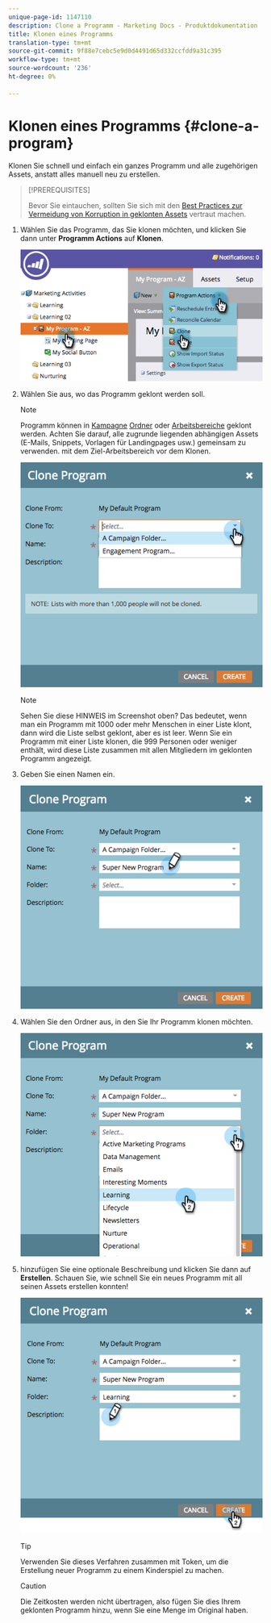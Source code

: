 ```yaml
---
unique-page-id: 1147110
description: Clone a Programm - Marketing Docs - Produktdokumentation
title: Klonen eines Programms
translation-type: tm+mt
source-git-commit: 9f88e7cebc5e9d0d4491d65d332ccfdd9a31c395
workflow-type: tm+mt
source-wordcount: '236'
ht-degree: 0%

---
```



# Klonen eines Programms {#clone-a-program}

Klonen Sie schnell und einfach ein ganzes Programm und alle zugehörigen Assets, anstatt alles manuell neu zu erstellen.

>[!PREREQUISITES]
>
>Bevor Sie eintauchen, sollten Sie sich mit den [Best Practices zur Vermeidung von Korruption in geklonten Assets](https://nation.marketo.com/t5/Knowledgebase/Avoiding-Corruption-in-Cloned-Assets/ta-p/249729) vertraut machen.

1. Wählen Sie das Programm, das Sie klonen möchten, und klicken Sie dann unter **Programm Actions** auf **Klonen**.

   ![](assets/image2014-9-5-14-3a31-3a49.png)

1. Wählen Sie aus, wo das Programm geklont werden soll.

   >[!NOTE]
   >
   >Programm können in [Kampagne](/help/marketo/product-docs/core-marketo-concepts/miscellaneous/create-new-campaign-folder.md) [Ordner](/help/marketo/product-docs/core-marketo-concepts/miscellaneous/create-new-campaign-folder.md) oder [Arbeitsbereiche](/help/marketo/product-docs/administration/workspaces-and-person-partitions/create-a-new-workspace.md) geklont werden. Achten Sie darauf, alle zugrunde liegenden abhängigen Assets (E-Mails, Snippets, Vorlagen für Landingpages usw.) gemeinsam zu verwenden. mit dem Ziel-Arbeitsbereich vor dem Klonen.

   ![](assets/cloneto.png)

   >[!NOTE]
   >
   >Sehen Sie diese HINWEIS im Screenshot oben? Das bedeutet, wenn man ein Programm mit 1000 oder mehr Menschen in einer Liste klont, dann wird die Liste selbst geklont, aber es ist leer. Wenn Sie ein Programm mit einer Liste klonen, die 999 Personen oder weniger enthält, wird diese Liste zusammen mit allen Mitgliedern im geklonten Programm angezeigt.

1. Geben Sie einen Namen ein.

   ![](assets/cloneprogramname.png)

1. Wählen Sie den Ordner aus, in den Sie Ihr Programm klonen möchten.

   ![](assets/choosefolderclone.png)

1. hinzufügen Sie eine optionale Beschreibung und klicken Sie dann auf **Erstellen**. Schauen Sie, wie schnell Sie ein neues Programm mit all seinen Assets erstellen konnten!

   ![](assets/createclone.png)

   >[!TIP]
   >
   >Verwenden Sie dieses Verfahren zusammen mit Token, um die Erstellung neuer Programm zu einem Kinderspiel zu machen.

   >[!CAUTION]
   >
   >Die Zeitkosten werden nicht übertragen, also fügen Sie dies Ihrem geklonten Programm hinzu, wenn Sie eine Menge im Original haben.
